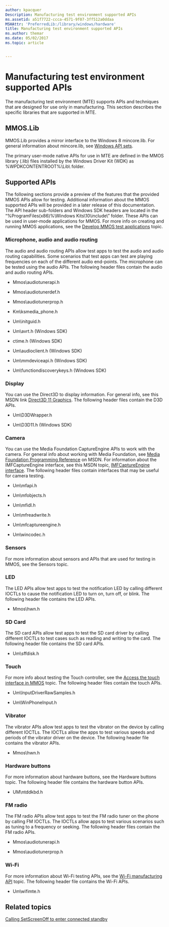 ```yaml
---
author: kpacquer
Description: Manufacturing test environment supported APIs
ms.assetid: a51f7722-ccca-4571-9f07-3ff512a0ddaa
MSHAttr: 'PreferredLib:/library/windows/hardware'
title: Manufacturing test environment supported APIs
ms.author: themar
ms.date: 05/02/2017
ms.topic: article


---
```


# Manufacturing test environment supported APIs


The manufacturing test environment (MTE) supports APIs and techniques that are designed for use only in manufacturing. This section describes the specific libraries that are supported in MTE.

## <span id="mmos.lib"></span><span id="MMOS.LIB"></span>MMOS.Lib


MMOS.Lib provides a mirror interface to the Windows 8 mincore.lib. For general information about mincore.lib, see [Windows API sets](http://msdn.microsoft.com/library/windows/desktop/Hh802935.aspx).

The primary user-mode native APIs for use in MTE are defined in the MMOS library (.lib) files installed by the Windows Driver Kit (WDK) as %WPDKCONTENTROOT%\\Lib\\ folder.

## <span id="Supported_APIs"></span><span id="supported_apis"></span><span id="SUPPORTED_APIS"></span>Supported APIs


The following sections provide a preview of the features that the provided MMOS APIs allow for testing. Additional information about the MMOS supported APIs will be provided in a later release of this documentation. The API header sub-folders and Windows SDK headers are located in the “%ProgramFiles(x86)%\\Windows Kits\\10\\include\\” folder. These APIs can be used in user-mode applications for MMOS. For more info on creating and running MMOS applications, see the [Develop MMOS test applications](develop-mmos-test-applications.md) topic.

### <span id="Microphone__audio_and_audio_routing"></span><span id="microphone__audio_and_audio_routing"></span><span id="MICROPHONE__AUDIO_AND_AUDIO_ROUTING"></span>Microphone, audio and audio routing

The audio and audio routing APIs allow test apps to test the audio and audio routing capabilities. Some scenarios that test apps can test are playing frequencies on each of the different audio end-points. The microphone can be tested using the audio APIs. The following header files contain the audio and audio routing APIs.

-   Mmos\\audiotunerapi.h

-   Mmos\\audiotunerdef.h

-   Mmos\\audiotunerprop.h

-   Km\\ksmedia\_phone.h

-   Um\\initguid.h

-   Um\\avrt.h (Windows SDK)

-   ctime.h (Windows SDK)

-   Um\\audioclient.h (Windows SDK)

-   Um\\mmdeviceapi.h (Windows SDK)

-   Um\\functiondiscoverykeys.h (Windows SDK)

### <span id="Display"></span><span id="display"></span><span id="DISPLAY"></span>Display

You can use the Direct3D to display information. For general info, see this MSDN link [Direct3D 11 Graphics](http://msdn.microsoft.com/library/windows/desktop/ff476080.aspx). The following header files contain the D3D APIs.

-   Um\\D3DWrapper.h

-   Um\\D3D11.h (Windows SDK)

### <span id="Camera"></span><span id="camera"></span><span id="CAMERA"></span>Camera

You can use the Media Foundation CaptureEngine APIs to work with the camera. For general info about working with Media Foundation, see [Media Foundation Programming Reference](http://msdn.microsoft.com/library/windows/desktop/ms704847.aspx) on MSDN. For information about the IMFCaptureEngine interface, see this MSDN topic, [IMFCaptureEngine interface](http://msdn.microsoft.com/library/windows/desktop/hh447846.aspx). The following header files contain interfaces that may be useful for camera testing.

-   Um\\mfapi.h

-   Um\\mfobjects.h

-   Um\\mfidl.h

-   Um\\mfreadwrite.h

-   Um\\mfcaptureengine.h

-   Um\\wincodec.h

### <span id="Sensors"></span><span id="sensors"></span><span id="SENSORS"></span>Sensors

For more information about sensors and APIs that are used for testing in MMOS, see the Sensors topic.

### <span id="LED"></span><span id="led"></span>LED

The LED APIs allow test apps to test the notification LED by calling different IOCTLs to cause the notification LED to turn on, turn off, or blink. The following header file contains the LED APIs.

-   Mmos\\hwn.h

### <span id="SD_Card"></span><span id="sd_card"></span><span id="SD_CARD"></span>SD Card

The SD card APIs allow test apps to test the SD card driver by calling different IOCTLs to test cases such as reading and writing to the card. The following header file contains the SD card APIs.

-   Um\\sffdisk.h

### <span id="Touch"></span><span id="touch"></span><span id="TOUCH"></span>Touch

For more info about testing the Touch controller, see the [Access the touch interface in MMOS](access-the-touch-interface-in-mmos.md) topic. The following header files contain the touch APIs.

-   Um\\InputDriverRawSamples.h

-   Um\\WinPhoneInput.h

### <span id="Vibrator"></span><span id="vibrator"></span><span id="VIBRATOR"></span>Vibrator

The vibrator APIs allow test apps to test the vibrator on the device by calling different IOCTLs. The IOCTLs allow the apps to test various speeds and periods of the vibrator driver on the device. The following header file contains the vibrator APIs.

-   Mmos\\hwn.h

### <span id="Hardware_buttons"></span><span id="hardware_buttons"></span><span id="HARDWARE_BUTTONS"></span>Hardware buttons

For more information about hardware buttons, see the Hardware buttons topic. The following header file contains the hardware button APIs.

-   UM\\ntddkbd.h

### <span id="FM_radio"></span><span id="fm_radio"></span><span id="FM_RADIO"></span>FM radio

The FM radio APIs allow test apps to test the FM radio tuner on the phone by calling FM IOCTLs. The IOCTLs allow apps to test various scenarios such as tuning to a frequency or seeking. The following header files contain the FM radio APIs.

-   Mmos\\audiotunerapi.h

-   Mmos\\audiotunerprop.h

### <span id="Wi-Fi"></span><span id="wi-fi"></span><span id="WI-FI"></span>Wi-Fi

For more information about Wi-Fi testing APIs, see the [Wi-Fi manufacturing API](wi-fi-manufacturing-api.md) topic. The following header file contains the Wi-Fi APIs.

-   Um\\wifimte.h

## <span id="related_topics"></span>Related topics


[Calling SetScreenOff to enter connected standby](calling-setscreenoff-to-enter-connected-standby.md)

 

 






